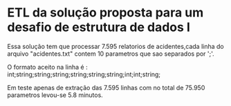 # ETL da solução proposta para um desafio de estrutura de dados I
Essa solução tem que  processar 7.595 relatorios de acidentes,cada linha do arquivo "acidentes.txt" contem 10 parametros que sao separados por ';'.

O formato aceito na linha é :
int;string;string;string;string;string;string;int;int;string;

Em teste apenas de extração das 7.595 linhas com no total de 75.950 parametros levou-se 5.8 minutos. 
